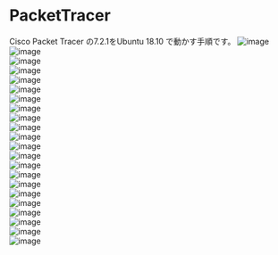 # PacketTracer
Cisco Packet Tracer の7.2.1をUbuntu 18.10 で動かす手順です。
<img src="images/01.png" alt="image">  
<img src="images/02.png" alt="image">  
<img src="images/03.png" alt="image">  
<img src="images/04.png" alt="image">  
<img src="images/05.png" alt="image">  
<img src="images/06.png" alt="image">  
<img src="images/07.png" alt="image">  
<img src="images/08.png" alt="image">  
<img src="images/09.png" alt="image">  
<img src="images/10.png" alt="image">  
<img src="images/11.png" alt="image">  
<img src="images/12.png" alt="image">  
<img src="images/13.png" alt="image">  
<img src="images/14.png" alt="image">  
<img src="images/15.png" alt="image">  
<img src="images/16.png" alt="image">  
<img src="images/17.png" alt="image">  
<img src="images/18.png" alt="image">  
<img src="images/19.png" alt="image">  
<img src="images/20.png" alt="image">  
<img src="images/21.png" alt="image">  
<img src="images/22.png" alt="image">  

